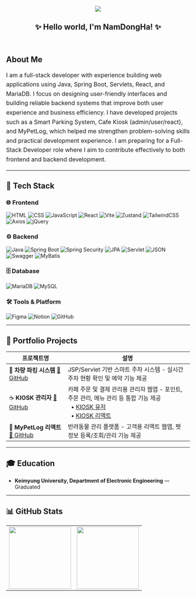 <p align="center">
  <img src="https://komarev.com/ghpvc/?username=NamDongHa&label=Visitors&color=brightgreen&style=flat"/>
</p>

<h2 align="center">✨ Hello world, I'm NamDongHa! ✨</h2>
<br>

## About Me

<div align="left" style="font-size: 16px; line-height: 1.6">

I am a full-stack developer with experience building web applications using Java, Spring Boot, Servlets, React, and MariaDB. I focus on designing user-friendly interfaces and building reliable backend systems that improve both user experience and business efficiency. I have developed projects such as a Smart Parking System, Cafe Kiosk (admin/user/react), and MyPetLog, which helped me strengthen problem-solving skills and practical development experience. I am preparing for a Full-Stack Developer role where I aim to contribute effectively to both frontend and backend development.

</div>

---

## 🔧 Tech Stack

### 🌐 Frontend
![HTML](https://img.shields.io/badge/HTML5-E34F26?style=for-the-badge&logo=html5&logoColor=white)
![CSS](https://img.shields.io/badge/CSS3-1572B6?style=for-the-badge&logo=css3&logoColor=white)
![JavaScript](https://img.shields.io/badge/JavaScript-F7DF1E?style=for-the-badge&logo=javascript&logoColor=black)
![React](https://img.shields.io/badge/React-61DAFB?style=for-the-badge&logo=react&logoColor=black)
![Vite](https://img.shields.io/badge/Vite-646CFF?style=for-the-badge&logo=vite&logoColor=white)
![Zustand](https://img.shields.io/badge/Zustand-764ABC?style=for-the-badge&logo=react&logoColor=white)
![TailwindCSS](https://img.shields.io/badge/TailwindCSS-06B6D4?style=for-the-badge&logo=tailwindcss&logoColor=white)
![Axios](https://img.shields.io/badge/Axios-671ddf?style=for-the-badge&logo=axios&logoColor=white)
![jQuery](https://img.shields.io/badge/jQuery-0769AD?style=for-the-badge&logo=jquery&logoColor=white)

### ⚙️ Backend
![Java](https://img.shields.io/badge/Java-007396?style=for-the-badge&logo=java&logoColor=white)
![Spring Boot](https://img.shields.io/badge/Spring%20Boot-6DB33F?style=for-the-badge&logo=springboot&logoColor=white)
![Spring Security](https://img.shields.io/badge/Spring%20Security-6DB33F?style=for-the-badge&logo=springsecurity&logoColor=white)
![JPA](https://img.shields.io/badge/JPA-59666C?style=for-the-badge&logo=hibernate&logoColor=white)
![Servlet](https://img.shields.io/badge/Servlet-FF6F00?style=for-the-badge&logo=java&logoColor=white)
![JSON](https://img.shields.io/badge/JSON-000000?style=for-the-badge&logo=json&logoColor=white)
![Swagger](https://img.shields.io/badge/Swagger-85EA2D?style=for-the-badge&logo=swagger&logoColor=black)
![MyBatis](https://img.shields.io/badge/MyBatis-339933?style=for-the-badge&logo=mybatis&logoColor=white)

### 🗄️ Database
![MariaDB](https://img.shields.io/badge/MariaDB-003545?style=for-the-badge&logo=mariadb&logoColor=white)
![MySQL](https://img.shields.io/badge/MySQL-4479A1?style=for-the-badge&logo=mysql&logoColor=white)

### 🛠️ Tools & Platform
![Figma](https://img.shields.io/badge/Figma-F24E1E?style=for-the-badge&logo=figma&logoColor=white)
![Notion](https://img.shields.io/badge/Notion-000000?style=for-the-badge&logo=notion&logoColor=white)
![GitHub](https://img.shields.io/badge/GitHub-181717?style=for-the-badge&logo=github&logoColor=white)

---

## 📁 Portfolio Projects

| 프로젝트명 | 설명 |
|------------|------|
| 🚗 **차량 파킹 시스템** <a href="https://github.com/NamDongHa/jsp_servlet_project_2505">🔗 GitHub</a> | JSP/Servlet 기반 스마트 주차 시스템 - 실시간 주차 현황 확인 및 예약 기능 제공 |
| ☕ **KIOSK 관리자** <a href="https://github.com/NamDongHa/kiosk_admin">🔗 GitHub</a> | 카페 주문 및 결제 관리용 관리자 웹앱 - 포인트, 주문 관리, 메뉴 관리 등 통합 기능 제공<br> &nbsp;&nbsp;• [KIOSK 유저](https://github.com/NamDongHa/kiosk_user)<br> &nbsp;&nbsp;• [KIOSK 리액트](https://github.com/NamDongHa/kiosk_user_react) |
| 🐾 **MyPetLog 리액트** <a href="https://github.com/NamDongHa/mypetlog_customer">🔗 GitHub</a> | 반려동물 관리 플랫폼 - 고객용 리액트 웹앱, 펫 정보 등록/조회/관리 기능 제공 |

---

## 🎓 Education

- **Keimyung University, Department of Electronic Engineering** — Graduated

---

## 📊 GitHub Stats

<table>
  <tr>
    <td><img src="https://github-readme-stats.vercel.app/api?username=NamDongHa&show_icons=true&theme=default" height="170" /></td>
    <td><img src="https://github-readme-stats.vercel.app/api/top-langs/?username=NamDongHa&layout=compact&theme=default" height="170" /></td>
  </tr>
</table>

